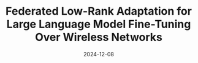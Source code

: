 ---
title: "Federated Low-Rank Adaptation for Large Language Model Fine-Tuning Over Wireless Networks"
collection: publications
category: conferences
permalink: /publication/paper14
# excerpt: 'This paper is about the number 2. The number 3 is left for future work.'
date: 2024-12-08
venue: 'IEEE GLOBECOM'
# slidesurl: 'http://academicpages.github.io/files/slides2.pdf'
# paperurl: 'https://ieeexplore.ieee.org/document/10293933'
citation: 'Z. Wang, Y. Zhou, Y. Shi, and K. B. Letaief. &quot;Federated Low-Rank Adaptation for Large Language Model Fine-Tuning Over Wireless Networks&quot; <i>IEEE IEEE GLOBECOM./i>. Cape Town, South Africa, Dec., 2024.'
---